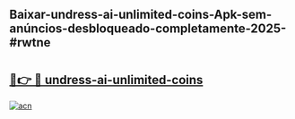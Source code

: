 ## Baixar-undress-ai-unlimited-coins-Apk-sem-anúncios-desbloqueado-completamente-2025-#rwtne

# <h2><a href="https://ainizakaria.my?title=undress-ai-unlimited-coins&ref=22M">🔗👉 🔴 undress-ai-unlimited-coins</a></h2>

[![acn](https://github.com/user-attachments/assets/0f9c940e-d8b0-45ae-aac7-cd30a18b3e1c)](https://ainizakaria.my?title=undress-ai-unlimited-coins&ref=22M)

